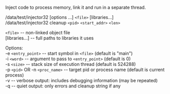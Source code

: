Inject code to process memory, link it and run in a separate thread.

/data/test/injector32 [options ...] `<file>` [libraries...]<br>
/data/test/injector32 cleanup `<pid>` `<start_addr>` `<len>`

`<file>` -- non-linked object file<br>
[libraries...] -- full paths to libraries it uses

Options:<br>
-e `<entry_point>` -- start symbol in `<file>` (default is "main")<br>
-i `<word>` -- argument to pass to `<entry_point>` (default is 0)<br>
-s `<size>` -- stack size of execution thread (default is 524288)<br>
-p `<pid>` OR -n `<proc_name>` -- target pid or process name (default is current process)<br>
-v -- verbose output: includes debugging information (may be repeated)<br>
-q -- quiet output: only errors and cleanup string if any


